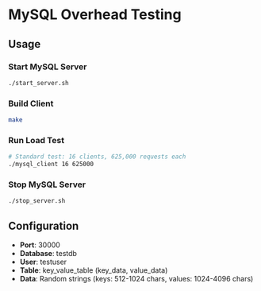 # MySQL Overhead Testing

## Usage

### Start MySQL Server
```bash
./start_server.sh
```

### Build Client
```bash
make
```

### Run Load Test
```bash
# Standard test: 16 clients, 625,000 requests each
./mysql_client 16 625000
```

### Stop MySQL Server
```bash
./stop_server.sh
```

## Configuration
- **Port**: 30000
- **Database**: testdb
- **User**: testuser
- **Table**: key_value_table (key_data, value_data)
- **Data**: Random strings (keys: 512-1024 chars, values: 1024-4096 chars)

